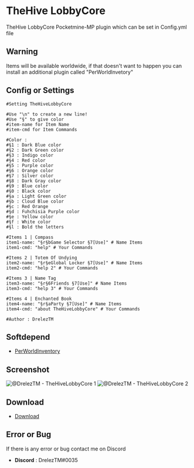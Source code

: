 # TheHive LobbyCore
TheHive LobbyCore Pocketmine-MP plugin which can be set in Config.yml file

## Warning
Items will be available worldwide, if that doesn't want to happen you can install an additional plugin called "PerWorldInvetory"

## Config or Settings
```
#Setting TheHiveLobbyCore

#Use "\n" to create a new line!
#Use "§" to give color
#item-name for Item Name
#item-cmd for Item Commands

#Color :
#§1 : Dark Blue color
#§2 : Dark Green color
#§3 : Indigo color
#§4 : Red color
#§5 : Purple color
#§6 : Orange color
#§7 : Silver color
#§8 : Dark Gray color
#§9 : Blue color
#§0 : Black color
#§a : Light Green color
#§b : Cloud Blue color
#§c : Red Orange
#§d : Fuhchisia Purple color
#§e : Yellow color
#§f : White color
#§l : Bold the letters

#Items 1 | Compass
item1-name: "§r§bGame Selector §7[Use]" # Name Items
item1-cmd: "help" # Your Commands

#Items 2 | Totem Of Undying
item2-name: "§r§eGlobal Locker §7[Use]" # Name Items
item2-cmd: "help 2" # Your Commands

#Items 3 | Name Tag
item3-name: "§r§6Friends §7[Use]" # Name Items
item3-cmd: "help 3" # Your Commands

#Items 4 | Enchanted Book
item4-name: "§r§aParty §7[Use]" # Name Items
item4-cmd: "about TheHiveLobbyCore" # Your Commands

#Author : DrelezTM
```

## Softdepend
* [PerWorldInventory](https://poggit.pmmp.io/ci/BlockHorizons/PerWorldInventory)

## Screenshot
![@DrelezTM - TheHiveLobbyCore 1](https://media.discordapp.net/attachments/858321432178196490/891834923604901938/20210927_065240.png)
![@DrelezTM - TheHiveLobbyCore 2](https://media.discordapp.net/attachments/858321432178196490/891834923902726204/20210927_065313.png)

## Download
* [Download](https://poggit.pmmp.io/ci/DrelezTM/TheHiveLobbyCore)

## Error or Bug
If there is any error or bug contact me on Discord
* **Discord** : DrelezTM#0035

